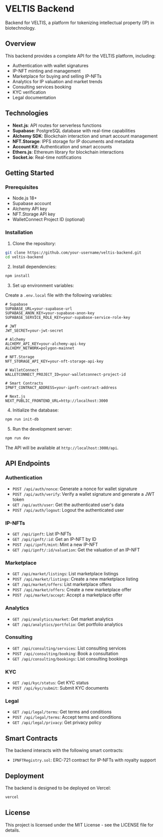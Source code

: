 # VELTIS Backend

Backend for VELTIS, a platform for tokenizing intellectual property (IP) in biotechnology.

## Overview

This backend provides a complete API for the VELTIS platform, including:

- Authentication with wallet signatures
- IP-NFT minting and management
- Marketplace for buying and selling IP-NFTs
- Analytics for IP valuation and market trends
- Consulting services booking
- KYC verification
- Legal documentation

## Technologies

- **Next.js**: API routes for serverless functions
- **Supabase**: PostgreSQL database with real-time capabilities
- **Alchemy SDK**: Blockchain interaction and smart account management
- **NFT.Storage**: IPFS storage for IP documents and metadata
- **Account Kit**: Authentication and smart accounts
- **Ethers.js**: Ethereum library for blockchain interactions
- **Socket.io**: Real-time notifications

## Getting Started

### Prerequisites

- Node.js 18+
- Supabase account
- Alchemy API key
- NFT.Storage API key
- WalletConnect Project ID (optional)

### Installation

1. Clone the repository:

```bash
git clone https://github.com/your-username/veltis-backend.git
cd veltis-backend
```

2. Install dependencies:

```bash
npm install
```

3. Set up environment variables:

Create a `.env.local` file with the following variables:

```
# Supabase
SUPABASE_URL=your-supabase-url
SUPABASE_ANON_KEY=your-supabase-anon-key
SUPABASE_SERVICE_ROLE_KEY=your-supabase-service-role-key

# JWT
JWT_SECRET=your-jwt-secret

# Alchemy
ALCHEMY_API_KEY=your-alchemy-api-key
ALCHEMY_NETWORK=polygon-mainnet

# NFT.Storage
NFT_STORAGE_API_KEY=your-nft-storage-api-key

# WalletConnect
WALLETCONNECT_PROJECT_ID=your-walletconnect-project-id

# Smart Contracts
IPNFT_CONTRACT_ADDRESS=your-ipnft-contract-address

# Next.js
NEXT_PUBLIC_FRONTEND_URL=http://localhost:3000
```

4. Initialize the database:

```bash
npm run init-db
```

5. Run the development server:

```bash
npm run dev
```

The API will be available at `http://localhost:3000/api`.

## API Endpoints

### Authentication

- `POST /api/auth/nonce`: Generate a nonce for wallet signature
- `POST /api/auth/verify`: Verify a wallet signature and generate a JWT token
- `GET /api/auth/user`: Get the authenticated user's data
- `POST /api/auth/logout`: Logout the authenticated user

### IP-NFTs

- `GET /api/ipnft`: List IP-NFTs
- `GET /api/ipnft/:id`: Get an IP-NFT by ID
- `POST /api/ipnft/mint`: Mint a new IP-NFT
- `GET /api/ipnft/:id/valuation`: Get the valuation of an IP-NFT

### Marketplace

- `GET /api/market/listings`: List marketplace listings
- `POST /api/market/listings`: Create a new marketplace listing
- `GET /api/market/offers`: List marketplace offers
- `POST /api/market/offers`: Create a new marketplace offer
- `POST /api/market/accept`: Accept a marketplace offer

### Analytics

- `GET /api/analytics/market`: Get market analytics
- `GET /api/analytics/portfolio`: Get portfolio analytics

### Consulting

- `GET /api/consulting/services`: List consulting services
- `POST /api/consulting/booking`: Book a consultation
- `GET /api/consulting/bookings`: List consulting bookings

### KYC

- `GET /api/kyc/status`: Get KYC status
- `POST /api/kyc/submit`: Submit KYC documents

### Legal

- `GET /api/legal/terms`: Get terms and conditions
- `POST /api/legal/terms`: Accept terms and conditions
- `GET /api/legal/privacy`: Get privacy policy

## Smart Contracts

The backend interacts with the following smart contracts:

- `IPNFTRegistry.sol`: ERC-721 contract for IP-NFTs with royalty support

## Deployment

The backend is designed to be deployed on Vercel:

```bash
vercel
```

## License

This project is licensed under the MIT License - see the LICENSE file for details.
